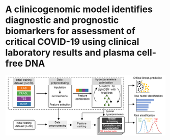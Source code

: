 # A clinicogenomic model identifies diagnostic and prognostic biomarkers for assessment of critical COVID-19 using clinical laboratory results and plasma cell-free DNA 

<img src="./results_plt/Figure.png">

